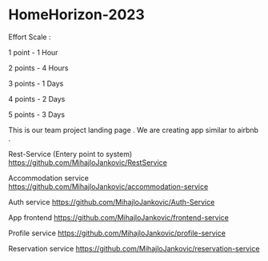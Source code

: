 # HomeHorizon-2023

Effort Scale : 

1 point - 1 Hour

2 points - 4 Hours

3 points - 1 Days

4 points - 2 Days

5 points - 3 Days

This is our team project landing page . We are creating app similar to airbnb .

Rest-Service (Entery point to system)  https://github.com/MihajloJankovic/RestService

Accommodation service https://github.com/MihajloJankovic/accommodation-service

Auth service https://github.com/MihajloJankovic/Auth-Service

App frontend https://github.com/MihajloJankovic/frontend-service

Profile service https://github.com/MihajloJankovic/profile-service

Reservation service https://github.com/MihajloJankovic/reservation-service
